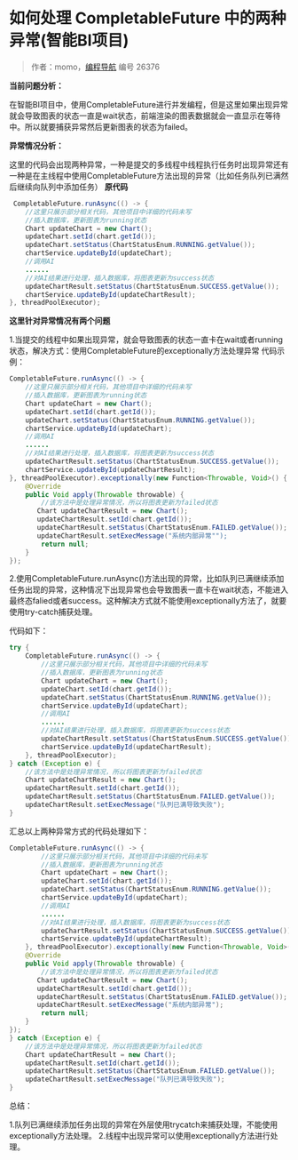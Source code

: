 # 如何处理 CompletableFuture 中的两种异常(智能BI项目)

> 作者：momo，[编程导航](https://www.codefather.cn) 编号 26376

**当前问题分析：**

在智能BI项目中，使用CompletableFuture进行并发编程，但是这里如果出现异常就会导致图表的状态一直是wait状态，前端渲染的图表数据就会一直显示在等待中。所以就要捕获异常然后更新图表的状态为failed。

**异常情况分析：**

这里的代码会出现两种异常，一种是提交的多线程中线程执行任务时出现异常还有一种是在主线程中使用CompletableFuture方法出现的异常（比如任务队列已满然后继续向队列中添加任务） **原代码**

```java
 CompletableFuture.runAsync(() -> {
    //这里只展示部分相关代码，其他项目中详细的代码未写
    //插入数据库，更新图表为running状态
    Chart updateChart = new Chart();
    updateChart.setId(chart.getId());
    updateChart.setStatus(ChartStatusEnum.RUNNING.getValue());
    chartService.updateById(updateChart);
    //调用AI
    ......
    //对AI结果进行处理，插入数据库，将图表更新为success状态
    updateChartResult.setStatus(ChartStatusEnum.SUCCESS.getValue());
    chartService.updateById(updateChartResult);
}, threadPoolExecutor);
```

**这里针对异常情况有两个问题**

1.当提交的线程中如果出现异常，就会导致图表的状态一直卡在wait或者running状态，解决方式：使用CompletableFuture的exceptionally方法处理异常 代码示例：

```java
CompletableFuture.runAsync(() -> {
    //这里只展示部分相关代码，其他项目中详细的代码未写
    //插入数据库，更新图表为running状态
    Chart updateChart = new Chart();
    updateChart.setId(chart.getId());
    updateChart.setStatus(ChartStatusEnum.RUNNING.getValue());
    chartService.updateById(updateChart);
    //调用AI
    ......
    //对AI结果进行处理，插入数据库，将图表更新为success状态
    updateChartResult.setStatus(ChartStatusEnum.SUCCESS.getValue());
    chartService.updateById(updateChartResult);
}, threadPoolExecutor).exceptionally(new Function<Throwable, Void>() {
    @Override
    public Void apply(Throwable throwable) {
        //该方法中是处理异常情况，所以将图表更新为failed状态
       Chart updateChartResult = new Chart();
       updateChartResult.setId(chart.getId());
       updateChartResult.setStatus(ChartStatusEnum.FAILED.getValue());
       updateChartResult.setExecMessage("系统内部异常"");
        return null;
    }
});
```

2.使用CompletableFuture.runAsync()方法出现的异常，比如队列已满继续添加任务出现的异常，这种情况下出现异常也会导致图表一直卡在wait状态，不能进入最终态falied或者success。这种解决方式就不能使用exceptionally方法了，就要使用try-catch捕获处理。

代码如下：

```java
try {
    CompletableFuture.runAsync(() -> {
        //这里只展示部分相关代码，其他项目中详细的代码未写
        //插入数据库，更新图表为running状态
        Chart updateChart = new Chart();
        updateChart.setId(chart.getId());
        updateChart.setStatus(ChartStatusEnum.RUNNING.getValue());
        chartService.updateById(updateChart);
        //调用AI
        ......
        //对AI结果进行处理，插入数据库，将图表更新为success状态
        updateChartResult.setStatus(ChartStatusEnum.SUCCESS.getValue());
        chartService.updateById(updateChartResult);
    }, threadPoolExecutor);
} catch (Exception e) {
    //该方法中是处理异常情况，所以将图表更新为failed状态
    Chart updateChartResult = new Chart();
    updateChartResult.setId(chart.getId());
    updateChartResult.setStatus(ChartStatusEnum.FAILED.getValue());
    updateChartResult.setExecMessage("队列已满导致失败");
}
```

汇总以上两种异常方式的代码处理如下：

```java
CompletableFuture.runAsync(() -> {
        //这里只展示部分相关代码，其他项目中详细的代码未写
        //插入数据库，更新图表为running状态
        Chart updateChart = new Chart();
        updateChart.setId(chart.getId());
        updateChart.setStatus(ChartStatusEnum.RUNNING.getValue());
        chartService.updateById(updateChart);
        //调用AI
        ......
        //对AI结果进行处理，插入数据库，将图表更新为success状态
        updateChartResult.setStatus(ChartStatusEnum.SUCCESS.getValue());
        chartService.updateById(updateChartResult);
    }, threadPoolExecutor).exceptionally(new Function<Throwable, Void>() {
    @Override
    public Void apply(Throwable throwable) {
        //该方法中是处理异常情况，所以将图表更新为failed状态
       Chart updateChartResult = new Chart();
       updateChartResult.setId(chart.getId());
       updateChartResult.setStatus(ChartStatusEnum.FAILED.getValue());
       updateChartResult.setExecMessage("系统内部异常");
        return null;
    }
});
} catch (Exception e) {
    //该方法中是处理异常情况，所以将图表更新为failed状态
    Chart updateChartResult = new Chart();
    updateChartResult.setId(chart.getId());
    updateChartResult.setStatus(ChartStatusEnum.FAILED.getValue());
    updateChartResult.setExecMessage("队列已满导致失败");
}
```

总结：

1.队列已满继续添加任务出现的异常在外层使用trycatch来捕获处理，不能使用exceptionally方法处理。 2.线程中出现异常可以使用exceptionally方法进行处理。
